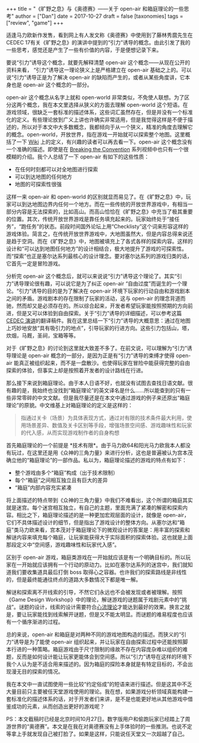 +++
title = "《旷野之息》与《奥德赛》——关于 open-air 和箱庭理论的一些思考"
author = ["Dan"]
date = 2017-10-27
draft = false
[taxonomies]
tags = ["review", "game"]
+++

适逢马力欧新作发售，看到网上有人发文称《奥德赛》中使用到了藤林秀麿先生在CEDEC 17有关《旷野之息》的演讲中提到的“引力”诱导的概念。由此引发了我的一些思考，感觉还是产生了一些有价值的内容，于是便想记录下来。

<!-- more -->

要说“引力”诱导这个概念，就要先解释清楚 open-air 这个概念——从现在公开的资料来看， “引力”诱导这一理论狭义上是严格建立在 open-air 基础之上的。可以说“引力”诱导正是为了解决 open-air 的缺陷而产生的，或者从某些角度讲，它本身也是 open-air 这个概念的一部分。

open-air 这个概念从名字上就和 open-world 非常类似，不免使人联想。为了区分这两个概念，我在本文里选择从狭义的方面去理解 open-world 这个短语。在游戏领域，很缺乏一套标准的描述体系，这些词汇虽然存在，但是并没有一个标准化的定义。有些理论放到广义上讲也许确实非常适用，但是我觉得这样是不便于描述的，所以对于本文中大多数概念，我都倾向于从一个狭义，精准的角度去理解它的概念。open-world，开放世界，指在游戏一开始就可以探索整个地图。这里概括了一下 [Wiki](https://en.wikipedia.org/wiki/Open%5Fworld) 上的定义，有兴趣的读者可以再去看一下。open-air 这个概念没有一个准确的描述。即使是在 [Breaking the Convention](https://www.youtube.com/watch?v=vLMGrmf4xaY) 系列视频中也只有一个很模糊的介绍。我个人总结了一下 open-air 有如下的这些性质：

-   在任何时刻都可以对全地图进行探索
-   可以到达地图的任何地方
-   地图的可探索性很强

这样一来 open-air 和 open-world 的区别就显而易见了。在《旷野之息》中，玩家可以到达地图边界内任何一个地方。而在一些传统的开放世界游戏中，有相当一部分内容是无法探索的，比如高山。而高山恰恰在《旷野之息》中充当了极其重要的位置。其次，传统开放世界游戏是靠任务填充起来的。玩家始终处于“接任务”，“跑任务”的状态。前段时间国外论坛上用“Checklisty”这个词来形容这样的游戏体验。简言之，在传统开放世界游戏中，大地图虽然大，但是内容总得来说还是趋于空洞。而在《旷野之息》中，地图被填充上了各式各样的探索内容。这样的设计和“可以达到地图任何地方”的设计相结合，极大地提升了游戏的可探索性。而“探索”也正是塞尔达系列最核心的设计理念。要对塞尔达系列的游戏归类的话，它首先一定是冒险游戏。

分析完 open-air 这个概念后，就可以来说说“引力”诱导这个理论了。其实“引力”诱导理论很有趣，可以说它是为了纠正 open-air “自由过度”而诞生的一个理论。“引力”诱导的目的是为了解决在 open-air 环境下玩家的行动自由和游戏剧本之间的矛盾。游戏剧本的存在限制了玩家的活动，这与 open-air 的理念背道而驰，然而却又是必须存在的。所以综合起来，开发者希望玩家能按照预期的方向前进，但是又可以体验到自由探索。关于“引力”诱导的详细描述，可以参考这篇 [CEDEC 演讲](https://gnn.gamer.com.tw/4/152054.html)的翻译稿件。我在这里总结一下“引力”诱导的大概意思：通过在地图上巧妙地安放“具有吸引力的地点”，引导玩家的行进方向。这些引力包括山，塔，炊烟，马厩，圣祠，宝箱等等。

对于《旷野之息》的讨论到这里就大致差不多了。在前文说，可以理解为“引力”诱导理论是 open-air 概念的一部分，是因为正是有“引力”诱导的束缚才使得 open-air 能真正被组织起来，而不是一盘散沙。也使得玩家在冒险中能获得完整的自由探索的体验，但事实上却是按照着开发者的设计路线在行进。

那么接下来说到箱庭理论。由于本人日语不好，也就没有试图去查找日语文献。很有趣的是，我始终也没找到“箱庭理论”的英文译名是什么……所以能查到的只有一些非常零碎的中文文献。但是我尽量还是在本文中通过游戏的例子来还原出“箱庭理论”的原貌。中文维基上对箱庭理论的定义是这样的：

> 指通过关卡（场景）为具体表现方式，通过对有限的技术条件最大利用，使用场景差异、数值及关卡区别等手段，增强场景空间感、游戏趣味性和玩家的代入感，从而实现游戏制作者的自身构想

首先箱庭理论的一个前提是 \*技术有限\*。由于马力欧64和阳光马力欧我本人都没有玩过，在这里还是用《众神的三角力量》来进行分析，这也是普遍被认为宫本茂确立他的“箱庭理论”的一部作品。私以为，箱庭理论描述的游戏的特点有如下：

-   整个游戏由多个“箱庭”构成（出于技术限制）
-   每个“箱庭”之间相互独立且有巨大的差异
-   “箱庭”内部内容充实紧凑

将上面描述的特点带到《众神的三角力量》中我们不难看出，这个所谓的箱庭其实就是迷宫。每个迷宫相互独立，有自己的主题，里面充满了紧凑的解密和探索内容。相比之下，箱庭理论描述的是一种更加宏观层面的设计，就像是 open-air，它们不具体描述设计的细节，但是指出了游戏设计的整体方向。从塞尔达和“箱庭”类马力欧来看，宫本茂对于箱庭理论下的微观设计的答案是：用丰富的探索和解谜内容来填充每个箱庭，让玩家能获得大于实际面积的探索体验。这也就是上面那段定义中“空间感，游戏趣味性和玩家代入感”。

区别于 open-air 游戏，箱庭类游戏在一开始就应该是有一个明确目标的。所以玩家在一开始就应该拥有一个行动的原动力。比如在塞尔达系列的迷宫中，我们就知道我们要收集道具最后打倒 boss 取得心之容器。也许我们的探索路线是非线性的，但是最终能通往终点的道路大多数情况下都是唯一解。

解谜和探索离不开线索的引导，不然它们永远也不会被发现或者被理解。按照《Game Design Workshop》中的理论，解谜游戏的谜题属于戏剧元素中的“挑战”。谜题的设计，线索的设计需要符合[心流理论](http://www.jenovachen.com/flowingames/flowtheory.htm)才能达到最好的效果。换言之就是，要让玩家能找到线索解开谜题，但是又不能太明显。而谜题的难易程度也应该有一个循序渐进的过程。

总的来说，open-air 和箱庭是对两种不同的游戏地图构造的描述。而狭义的“引力”诱导是为了能使 open-air 组织起来，并让玩家在自由探索过程中还能按照脚本行进的一种策略。箱庭游戏由于尺寸限制的缘故不存在内容庞杂难以组织的难题，反而是如何设计能让玩家更能体会到空间感。所以“引力”诱导在这样的环境下我个人认为是不适合用来描述的。因为箱庭的探险本身就是有特定目标的，不会出现漫无目的探索的情况。

我在本文中一直试图使用一些比较“约定俗成”的短语来进行描述。但是这其中不乏大量目前只主要被任天堂游戏使用的理论。我在想，如果游戏分析领域真能构建一套标准化的描述体系的话，对于开发者们来讲，是不是也能更好地从其他游戏中借鉴成功的元素，从而创造出更好的游戏呢？

PS：本文截稿时已经是北京时间10月27日。数字版用户和偷跑玩家已经踏上了周游世界的“奥德赛”。本文是在我在对奥德赛没有上手体验时的一些推测。也说不定等拿上手就发现自己被打脸了。如果是这样，只能说任天堂又一次超越了自己。
